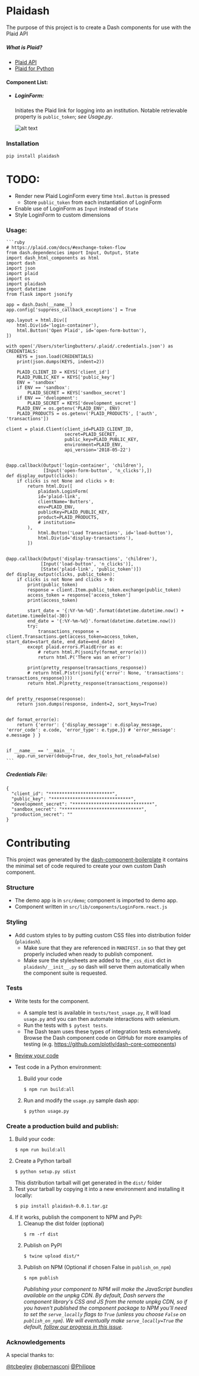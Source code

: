 # Plaidash 
The purpose of this project is to create a Dash components for use with the Plaid API
##### What is Plaid?
- [Plaid API](https://plaid.com/?utm_medium=cpc&utm_source=google&utm_term=plaid%20api&utm_campaign=US-Search-Brand&gclid=Cj0KCQiA14TjBRD_ARIsAOCmO9Z1PB-cu1krGvoDEy3oywUNwuufFpeqDHE9szcVJFPQ_0l7hTedfqYaAjxpEALw_wcB)
- [Plaid for Python](https://github.com/plaid/plaid-python)

#### Component List:
- ##### LoginForm:
    Initiates the Plaid link for logging into an institution. Notable retrievable property is `public_token`; *see Usage.py*.

    ![alt text](https://github.com/SterlingButters/plaidash/blob/master/PlaidDemo.gif)

### Installation
`pip install plaidash`

# TODO:
- Render new Plaid LoginForm every time `html.Button` is pressed
    - Store `public_token` from each instantiation of LoginForm
- Enable use of LoginForm as `Input` instead of `State`
- Style LoginForm to custom dimensions
    
### Usage:
    ```ruby
    # https://plaid.com/docs/#exchange-token-flow
    from dash.dependencies import Input, Output, State
    import dash_html_components as html
    import dash
    import json
    import plaid
    import os
    import plaidash
    import datetime
    from flask import jsonify
    
    app = dash.Dash(__name__)
    app.config['suppress_callback_exceptions'] = True
    
    app.layout = html.Div([
        html.Div(id='login-container'),
        html.Button('Open Plaid', id='open-form-button'),
    ])
    
    with open('/Users/sterlingbutters/.plaid/.credentials.json') as CREDENTIALS:
        KEYS = json.load(CREDENTIALS)
        print(json.dumps(KEYS, indent=2))
    
        PLAID_CLIENT_ID = KEYS['client_id']
        PLAID_PUBLIC_KEY = KEYS['public_key']
        ENV = 'sandbox'
        if ENV == 'sandbox':
            PLAID_SECRET = KEYS['sandbox_secret']
        if ENV == 'dvelopment':
            PLAID_SECRET = KEYS['development_secret']
        PLAID_ENV = os.getenv('PLAID_ENV', ENV)
        PLAID_PRODUCTS = os.getenv('PLAID_PRODUCTS', ['auth', 'transactions'])
    
    client = plaid.Client(client_id=PLAID_CLIENT_ID,
                          secret=PLAID_SECRET,
                          public_key=PLAID_PUBLIC_KEY,
                          environment=PLAID_ENV,
                          api_version='2018-05-22')
    
    
    @app.callback(Output('login-container', 'children'),
                  [Input('open-form-button', 'n_clicks'),])
    def display_output(clicks):
        if clicks is not None and clicks > 0:
            return html.Div([
                plaidash.LoginForm(
                id='plaid-link',
                clientName='Butters',
                env=PLAID_ENV,
                publicKey=PLAID_PUBLIC_KEY,
                product=PLAID_PRODUCTS,
                # institution=
            ),
                html.Button('Load Transactions', id='load-button'),
                html.Div(id='display-transactions'),
            ])
    
    
    @app.callback(Output('display-transactions', 'children'),
                 [Input('load-button', 'n_clicks')],
                 [State('plaid-link', 'public_token')])
    def display_output(clicks, public_token):
        if clicks is not None and clicks > 0:
            print(public_token)
            response = client.Item.public_token.exchange(public_token)
            access_token = response['access_token']
            print(access_token)
    
            start_date = '{:%Y-%m-%d}'.format(datetime.datetime.now() + datetime.timedelta(-30))
            end_date = '{:%Y-%m-%d}'.format(datetime.datetime.now())
            try:
                transactions_response = client.Transactions.get(access_token=access_token, start_date=start_date, end_date=end_date)
            except plaid.errors.PlaidError as e:
                # return html.P(jsonify(format_error(e)))
                return html.P('There was an error')
    
            print(pretty_response(transactions_response))
            # return html.P(str(jsonify({'error': None, 'transactions': transactions_response})))
            return html.P(pretty_response(transactions_response))
    
    
    def pretty_response(response):
        return json.dumps(response, indent=2, sort_keys=True)
    
    
    def format_error(e):
        return {'error': {'display_message': e.display_message, 'error_code': e.code, 'error_type': e.type,}} # 'error_message': e.message } }
    
    
    if __name__ == '__main__':
        app.run_server(debug=True, dev_tools_hot_reload=False)
    ```
##### Credentials File:
    {
      "client_id": "************************",
      "public_key": "******************************",
      "development_secret": "******************************",
      "sandbox_secret": "******************************",
      "production_secret": ""
    }

# Contributing
This project was generated by the [dash-component-boilerplate](https://github.com/plotly/dash-component-boilerplate) it contains the minimal set of code required to create your own custom Dash component.

### Structure 
- The demo app is in `src/demo`; component is imported to demo app.
- Component written in `src/lib/components/LoginForm.react.js`

### Styling
- Add custom styles to by putting custom CSS files into distribution folder (`plaidash`).
    - Make sure that they are referenced in `MANIFEST.in` so that they get properly included when ready to publish component.
    - Make sure the stylesheets are added to the `_css_dist` dict in `plaidash/__init__.py` so dash will serve them automatically 
    when the component suite is requested.
    
### Tests
- Write tests for the component.
    - A sample test is available in `tests/test_usage.py`, it will load `usage.py` and you can then automate interactions 
    with selenium.
    - Run the tests with `$ pytest tests`.
    - The Dash team uses these types of integration tests extensively. Browse the Dash component code on GitHub for more 
    examples of testing (e.g. https://github.com/plotly/dash-core-components)
- [Review your code](./review_checklist.md)

- Test code in a Python environment:
    1. Build your code
        ```
        $ npm run build:all
        ```
    2. Run and modify the `usage.py` sample dash app:
        ```
        $ python usage.py
        ```

### Create a production build and publish:
1. Build your code:
    ```
    $ npm run build:all
    ```
2. Create a Python tarball
    ```
    $ python setup.py sdist
    ```
    This distribution tarball will get generated in the `dist/` folder
3. Test your tarball by copying it into a new environment and installing it locally:
    ```
    $ pip install plaidash-0.0.1.tar.gz
    ```
4. If it works, publish the component to NPM and PyPI:
    1. Cleanup the dist folder (optional)
        ```
        $ rm -rf dist
        ```
    2. Publish on PyPI
        ```
        $ twine upload dist/*
        ```
    3. Publish on NPM (Optional if chosen False in `publish_on_npm`)
        ```
        $ npm publish
        ```
        _Publishing your component to NPM will make the JavaScript bundles available on the unpkg CDN. By default, 
        Dash servers the component library's CSS and JS from the remote unpkg CDN, so if you haven't published the 
        component package to NPM you'll need to set the `serve_locally` flags to `True` (unless you choose `False` on 
        `publish_on_npm`). We will eventually make `serve_locally=True` the default, 
        [follow our progress in this issue](https://github.com/plotly/dash/issues/284)._

### Acknowledgements
A special thanks to:

 [@tcbegley](https://community.plot.ly/u/tcbegley)
 [@pbernasconi](https://github.com/pbernasconi/react-plaid-link)
 [@Philippe](https://community.plot.ly/u/Philippe)
